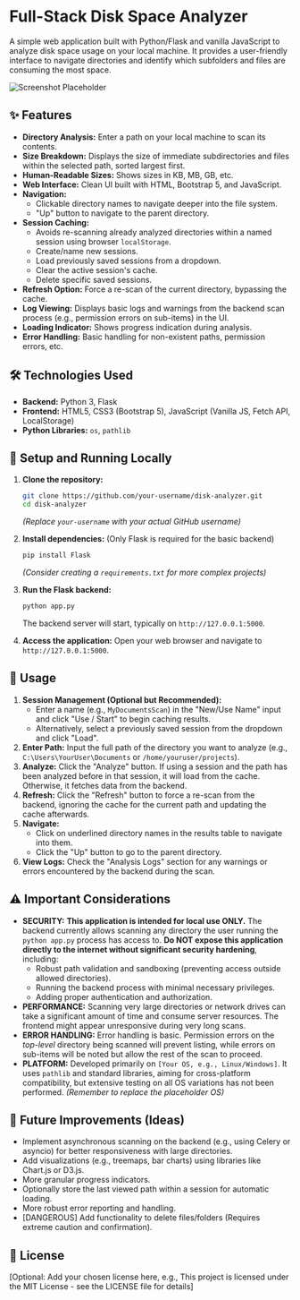 # Full-Stack Disk Space Analyzer

A simple web application built with Python/Flask and vanilla JavaScript to analyze disk space usage on your local machine. It provides a user-friendly interface to navigate directories and identify which subfolders and files are consuming the most space.

![Screenshot Placeholder](https://via.placeholder.com/600x400.png?text=App+Screenshot+Here)
*<!-- TODO: Replace the placeholder URL above with an actual screenshot of your running application! -->*

## ✨ Features

*   **Directory Analysis:** Enter a path on your local machine to scan its contents.
*   **Size Breakdown:** Displays the size of immediate subdirectories and files within the selected path, sorted largest first.
*   **Human-Readable Sizes:** Shows sizes in KB, MB, GB, etc.
*   **Web Interface:** Clean UI built with HTML, Bootstrap 5, and JavaScript.
*   **Navigation:**
    *   Clickable directory names to navigate deeper into the file system.
    *   "Up" button to navigate to the parent directory.
*   **Session Caching:**
    *   Avoids re-scanning already analyzed directories within a named session using browser `localStorage`.
    *   Create/name new sessions.
    *   Load previously saved sessions from a dropdown.
    *   Clear the active session's cache.
    *   Delete specific saved sessions.
*   **Refresh Option:** Force a re-scan of the current directory, bypassing the cache.
*   **Log Viewing:** Displays basic logs and warnings from the backend scan process (e.g., permission errors on sub-items) in the UI.
*   **Loading Indicator:** Shows progress indication during analysis.
*   **Error Handling:** Basic handling for non-existent paths, permission errors, etc.

## 🛠️ Technologies Used

*   **Backend:** Python 3, Flask
*   **Frontend:** HTML5, CSS3 (Bootstrap 5), JavaScript (Vanilla JS, Fetch API, LocalStorage)
*   **Python Libraries:** `os`, `pathlib`

## 🚀 Setup and Running Locally

1.  **Clone the repository:**
    ```bash
    git clone https://github.com/your-username/disk-analyzer.git
    cd disk-analyzer
    ```
    *(Replace `your-username` with your actual GitHub username)*

2.  **Install dependencies:** (Only Flask is required for the basic backend)
    ```bash
    pip install Flask
    ```
    *(Consider creating a `requirements.txt` for more complex projects)*

3.  **Run the Flask backend:**
    ```bash
    python app.py
    ```
    The backend server will start, typically on `http://127.0.0.1:5000`.

4.  **Access the application:**
    Open your web browser and navigate to `http://127.0.0.1:5000`.

## 📖 Usage

1.  **Session Management (Optional but Recommended):**
    *   Enter a name (e.g., `MyDocumentsScan`) in the "New/Use Name" input and click "Use / Start" to begin caching results.
    *   Alternatively, select a previously saved session from the dropdown and click "Load".
2.  **Enter Path:** Input the full path of the directory you want to analyze (e.g., `C:\Users\YourUser\Documents` or `/home/youruser/projects`).
3.  **Analyze:** Click the "Analyze" button. If using a session and the path has been analyzed before in that session, it will load from the cache. Otherwise, it fetches data from the backend.
4.  **Refresh:** Click the "Refresh" button to force a re-scan from the backend, ignoring the cache for the current path and updating the cache afterwards.
5.  **Navigate:**
    *   Click on underlined directory names in the results table to navigate into them.
    *   Click the "Up" button to go to the parent directory.
6.  **View Logs:** Check the "Analysis Logs" section for any warnings or errors encountered by the backend during the scan.

## ⚠️ Important Considerations

*   **SECURITY:** **This application is intended for local use ONLY.** The backend currently allows scanning any directory the user running the `python app.py` process has access to. **Do NOT expose this application directly to the internet without significant security hardening**, including:
    *   Robust path validation and sandboxing (preventing access outside allowed directories).
    *   Running the backend process with minimal necessary privileges.
    *   Adding proper authentication and authorization.
*   **PERFORMANCE:** Scanning very large directories or network drives can take a significant amount of time and consume server resources. The frontend might appear unresponsive during very long scans.
*   **ERROR HANDLING:** Error handling is basic. Permission errors on the *top-level* directory being scanned will prevent listing, while errors on sub-items will be noted but allow the rest of the scan to proceed.
*   **PLATFORM:** Developed primarily on `[Your OS, e.g., Linux/Windows]`. It uses `pathlib` and standard libraries, aiming for cross-platform compatibility, but extensive testing on all OS variations has not been performed. *(Remember to replace the placeholder OS)*

## 🌱 Future Improvements (Ideas)

*   Implement asynchronous scanning on the backend (e.g., using Celery or asyncio) for better responsiveness with large directories.
*   Add visualizations (e.g., treemaps, bar charts) using libraries like Chart.js or D3.js.
*   More granular progress indicators.
*   Optionally store the last viewed path within a session for automatic loading.
*   More robust error reporting and handling.
*   [DANGEROUS] Add functionality to delete files/folders (Requires extreme caution and confirmation).

## 📄 License

[Optional: Add your chosen license here, e.g., This project is licensed under the MIT License - see the LICENSE file for details]
